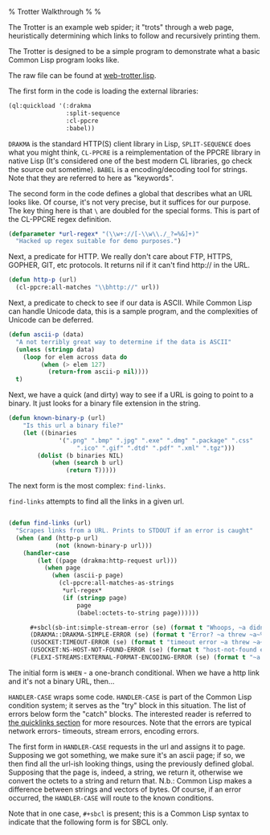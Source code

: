 % Trotter Walkthrough
%
%

The Trotter is an example web spider; it "trots" through a web page,
heuristically determining which links to follow and recursively
printing them.

The Trotter is designed to be a simple program to demonstrate what a
basic Common Lisp program looks like.

The raw file can be found at [web-trotter.lisp](src/web-trotter.lisp).

The first form in the code is loading the external libraries:


```Commonlisp
(ql:quickload '(:drakma
                :split-sequence
                :cl-ppcre
                :babel))
```

`DRAKMA` is the standard HTTP(S) client library in Lisp,
`SPLIT-SEQUENCE` does what you might think, `CL-PPCRE` is a
reimplementation of the PPCRE library in native Lisp (It's considered
one of the best modern CL libraries, go check the source out
sometime). `BABEL` is a encoding/decoding tool for strings. Note that
they are referred to here as "keywords".

The second form in the code defines a global that describes what an
URL looks like. Of course, it's not very precise, but it suffices for
our purpose. The key thing here is that `\` are doubled for the
special forms. This is part of the CL-PPCRE regex definition.

```Commonlisp
(defparameter *url-regex* "(\\w+://[-\\w\\./_?=%&]+)"
  "Hacked up regex suitable for demo purposes.")
```


Next, a predicate for HTTP. We really don't care about FTP, HTTPS,
GOPHER, GIT, etc protocols. It returns nil if it can't find http:// in
the URL.

```Commonlisp
(defun http-p (url)
  (cl-ppcre:all-matches "\\bhttp://" url))
```


Next, a predicate to check to see if our data is ASCII. While Common
Lisp can handle Unicode data, this is a sample program, and the
complexities of Unicode can be deferred.

```Commonlisp
(defun ascii-p (data)
  "A not terribly great way to determine if the data is ASCII"
  (unless (stringp data)
    (loop for elem across data do
         (when (> elem 127)
           (return-from ascii-p nil))))
  t)
```

Next, we have a quick (and dirty) way to see if a URL is going to point
to a binary. It just looks for a binary file extension in the string.


```Commonlisp
(defun known-binary-p (url)
	"Is this url a binary file?"
	(let ((binaries
			  '(".png" ".bmp" ".jpg" ".exe" ".dmg" ".package" ".css"
				   ".ico" ".gif" ".dtd" ".pdf" ".xml" ".tgz")))
		(dolist (b binaries NIL)
			(when (search b url)
				(return T)))))
```

The next form is the most complex: `find-links`.

`find-links` attempts to find all the links in a given url.

```Commonlisp

(defun find-links (url)
  "Scrapes links from a URL. Prints to STDOUT if an error is caught"
  (when (and (http-p url)
             (not (known-binary-p url)))
    (handler-case
        (let ((page (drakma:http-request url)))
          (when page
            (when (ascii-p page)
              (cl-ppcre:all-matches-as-strings
               *url-regex*
               (if (stringp page)
                   page
                   (babel:octets-to-string page))))))

      #+sbcl(sb-int:simple-stream-error (se) (format t "Whoops, ~a didn't work. ~a~%" url se))
      (DRAKMA::DRAKMA-SIMPLE-ERROR (se) (format t "Error? ~a threw ~a~%" url se))
      (USOCKET:TIMEOUT-ERROR (se) (format t "timeout error ~a threw ~a~%" url se))
      (USOCKET:NS-HOST-NOT-FOUND-ERROR (se) (format t "host-not-found error ~a threw ~a~%" url se))
      (FLEXI-STREAMS:EXTERNAL-FORMAT-ENCODING-ERROR (se) (format t "~a threw ~a~%" url se)))))

```

The initial form is `WHEN` - a one-branch conditional. When we have a
http link and it's not a binary URL, then...

 `HANDLER-CASE` wraps some code. `HANDLER-CASE` is part of the Common
Lisp condition system; it serves as the "try" block in this
situation. The list of errors below form the "catch" blocks. The
interested reader is referred to [the quicklinks
section](quicklinks.html) for more resources. Note that the errors are
typical network errors- timeouts, stream errors, encoding errors.

The first form in `HANDLER-CASE` requests in the url and assigns it to
page.  Supposing we got something, we make sure it's an ascii page; if
so, we then find all the url-ish looking things, using the previously
defined global. Supposing that the page is, indeed, a string, we
return it, otherwise we convert the octets to a string and return
that. N.b.: Common Lisp makes a difference between strings and vectors
of bytes.  Of course, if an error occurred, the `HANDLER-CASE` will
route to the known conditions.

Note that in one case, `#+sbcl` is present; this is a Common Lisp
syntax to indicate that the following form is for SBCL only.